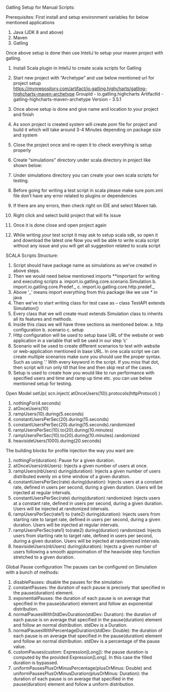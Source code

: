 Gatling Setup for Manual Scripts:

Prerequisites:
First install and setup environment variables for below mentioned applications
1.	Java (JDK 8 and above)
2.	Maven
3.	Gatling

Once above setup is done then use InteliJ to setup your maven project with gatling.
1.	Install Scala plugin in InteliJ to create scala scripts for Gatling
2.	Start new project with “Archetype” and use below mentioned url for project setup
https://mvnrepository.com/artifact/io.gatling.highcharts/gatling-highcharts-maven-archetype
GroupId - io.gatling.highcharts
ArtifactId - gatling-highcharts-maven-archetype
Version - 3.5.1
3.	Once above setup is done and give name and location to your project and finish
4.	As soon project is created system will create pom file for project and build it which will take around 3-4 Minutes depending on package size and system
5.	Close the project once and re-open it to check everything is setup properly
6.	Create “simulations” directory under scala directory in project like shown below:

7.	Under simulations directory you can create your own scala scripts for testing.
8.	Before going for writing a test script in scala please make sure pom.xml file don’t have any error related to plugins or dependencies
9.	If there are any errors, then check right on IDE and select Maven tab.
10.	Right click and select build project that will fix issue
11.	Once it is done close and open project again
12.	While writing your test script it may ask to setup scala sdk, so open it and download the latest one
Now you will be able to write scala script without any issue and you will get all suggestion related to scala script

SCALA Scripts Structure:

1.	Script should have package name as simulations as we’ve created in above steps.
2.	Then we would need below mentioned imports **important for writing and executing scripts
a.	import.io.gatling.core.scenario.Simulation
b.	import.io.gatling.core.Predef._
c.	import.io.gatling.core.http.predef._
3.	Above ‘_’ means import everything from this package like we use * in java
4.	Then we’ve to start writing class for test case as – 
class TestAPI extends Simulation{}
5.	Every class that we will create must extends Simulation class to inherits all its features and methods.
6.	Inside this class we will have three sections as mentioned below:
a.	http configuration
b.	scenario
c.	setup
7.	Http configuration will be used to setup base URL of the website or web application in a variable that will be used in our step ‘c’ 
8.	Scenario will be used to create different scenarios to test with website or web-application mentioned in base URL. In one scala script we can create multiple scenarios make sure you should use the proper syntax. Such as using ‘.’ With every keyword in the script. If you miss that dot, then script will run only till that line and then skip rest of the cases.
9.	Setup is used to create how you would like to run performance with specified users and time and ramp up time etc. you can use below mentioned setup for testing.

Open Model
setUp(
  scn.inject(
    atOnceUsers(10)).protocols(httpProtocol)
)

1.	nothingFor(4.seconds)
2.	atOnceUsers(10)
3.	rampUsers(10).during(5.seconds)
4.	constantUsersPerSec(20).during(15.seconds)
5.	constantUsersPerSec(20).during(15.seconds).randomized
6.	rampUsersPerSec(10).to(20).during(10.minutes)
7.	rampUsersPerSec(10).to(20).during(10.minutes).randomized
8.	heavisideUsers(1000).during(20.seconds)

The building blocks for profile injection the way you want are:

1.	nothingFor(duration): Pause for a given duration.
2.	atOnceUsers(nbUsers): Injects a given number of users at once.
3.	rampUsers(nbUsers) during(duration): Injects a given number of users distributed evenly on a time window of a given duration.
4.	constantUsersPerSec(rate) during(duration): Injects users at a constant rate, defined in users per second, during a given duration. Users will be injected at regular intervals.
5.	constantUsersPerSec(rate) during(duration) randomized: Injects users at a constant rate, defined in users per second, during a given duration. Users will be injected at randomized intervals.
6.	rampUsersPerSec(rate1) to (rate2) during(duration): Injects users from starting rate to target rate, defined in users per second, during a given duration. Users will be injected at regular intervals.
7.	rampUsersPerSec(rate1) to(rate2) during(duration) randomized: Injects users from starting rate to target rate, defined in users per second, during a given duration. Users will be injected at randomized intervals.
8.	heavisideUsers(nbUsers) during(duration): Injects a given number of users following a smooth approximation of the heaviside step function stretched to a given duration.

Global Pause configuration
The pauses can be configured on Simulation with a bunch of methods:

1.	disablePauses: disable the pauses for the simulation
2.	constantPauses: the duration of each pause is precisely that specified in the pause(duration) element.
3.	exponentialPauses: the duration of each pause is on average that specified in the pause(duration) element and follow an exponential distribution.
4.	normalPausesWithStdDevDuration(stdDev: Duration): the duration of each pause is on average that specified in the pause(duration) element and follow an normal distribution. stdDev is a Duration.
5.	normalPausesWithPercentageDuration(stdDev: Double): the duration of each pause is on average that specified in the pause(duration) element and follow an normal distribution. stdDev is a percentage of the pause value.
6.	customPauses(custom: Expression[Long]): the pause duration is computed by the provided Expression[Long]. In this case the filled duration is bypassed.
7.	uniformPausesPlusOrMinusPercentage(plusOrMinus: Double) and uniformPausesPlusOrMinusDuration(plusOrMinus: Duration): the duration of each pause is on average that specified in the pause(duration) element and follow a uniform distribution.
